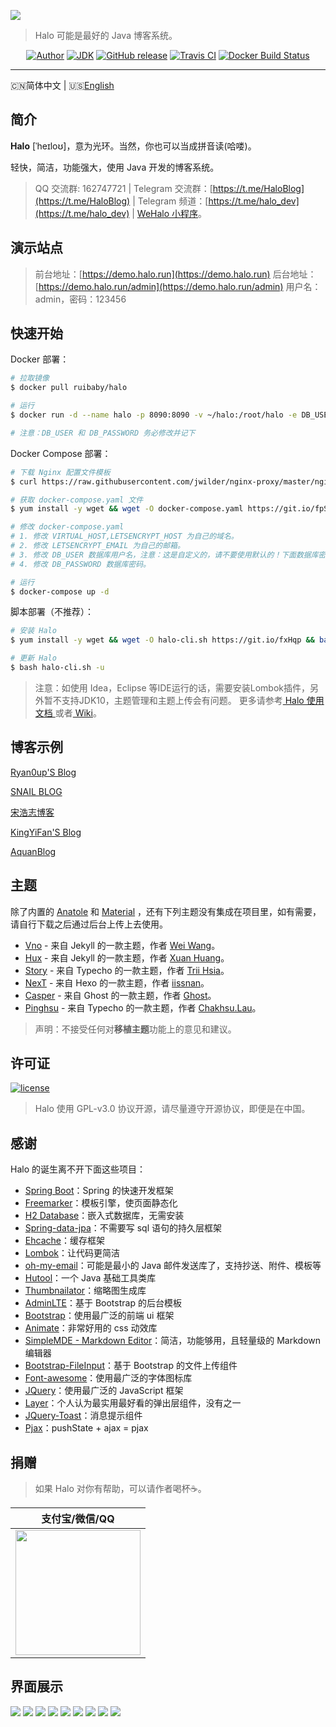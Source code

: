 ![](https://i.loli.net/2018/12/21/5c1cd34849751.png)

> Halo 可能是最好的 Java 博客系统。

<p align="center">
<a href="https://ryanc.cc"><img alt="Author" src="https://img.shields.io/badge/author-ruibaby-red.svg?style=flat-square"/></a>
<a href="#"><img alt="JDK" src="https://img.shields.io/badge/JDK-1.8-yellow.svg?style=flat-square"/></a>
<a href="https://github.com/ruibaby/halo/releases"><img alt="GitHub release" src="https://img.shields.io/github/release/ruibaby/halo.svg?style=flat-square"/></a>
<a href="https://travis-ci.org/ruibaby/halo"><img alt="Travis CI" src="https://img.shields.io/travis/ruibaby/halo.svg?style=flat-square"/></a>
<a href="https://hub.docker.com/r/ruibaby/halo/"><img alt="Docker Build Status" src="https://img.shields.io/docker/build/ruibaby/halo.svg?style=flat-square"/></a>
</p>

------------------------------
🇨🇳简体中文 | 🇺🇸[English](README-en_US.md)

## 简介

**Halo** [ˈheɪloʊ]，意为光环。当然，你也可以当成拼音读(哈喽)。

轻快，简洁，功能强大，使用 Java 开发的博客系统。

> QQ 交流群: 162747721 | Telegram 交流群：[https://t.me/HaloBlog](https://t.me/HaloBlog) | Telegram 频道：[https://t.me/halo_dev](https://t.me/halo_dev) | [WeHalo 小程序](https://github.com/aquanlerou/WeHalo)。

## 演示站点

> 前台地址：[https://demo.halo.run](https://demo.halo.run) 
> 后台地址：[https://demo.halo.run/admin](https://demo.halo.run/admin)
> 用户名：admin，密码：123456

## 快速开始

Docker 部署：
```bash
# 拉取镜像
$ docker pull ruibaby/halo

# 运行
$ docker run -d --name halo -p 8090:8090 -v ~/halo:/root/halo -e DB_USER=root -e DB_PASSWORD=123456 ruibaby/halo

# 注意：DB_USER 和 DB_PASSWORD 务必修改并记下
```

Docker Compose 部署：
```bash
# 下载 Nginx 配置文件模板
$ curl https://raw.githubusercontent.com/jwilder/nginx-proxy/master/nginx.tmpl > /etc/nginx/nginx.tmpl

# 获取 docker-compose.yaml 文件
$ yum install -y wget && wget -O docker-compose.yaml https://git.io/fpS8N

# 修改 docker-compose.yaml
# 1. 修改 VIRTUAL_HOST,LETSENCRYPT_HOST 为自己的域名。
# 2. 修改 LETSENCRYPT_EMAIL 为自己的邮箱。
# 3. 修改 DB_USER 数据库用户名，注意：这是自定义的，请不要使用默认的！下面数据库密码同理。
# 4. 修改 DB_PASSWORD 数据库密码。

# 运行
$ docker-compose up -d
```

脚本部署（不推荐）：

```bash
# 安装 Halo
$ yum install -y wget && wget -O halo-cli.sh https://git.io/fxHqp && bash halo-cli.sh -i

# 更新 Halo
$ bash halo-cli.sh -u
```

> 注意：如使用 Idea，Eclipse 等IDE运行的话，需要安装Lombok插件，另外暂不支持JDK10，主题管理和主题上传会有问题。
> 更多请参考[ Halo 使用文档 ](https://halo-doc.ryanc.cc/installation/)或者[ Wiki](https://github.com/halo-dev/halo/wiki)。

## 博客示例

[Ryan0up'S Blog](https://ryanc.cc)

[SNAIL BLOG](https://slogc.cc)

[宋浩志博客](http://songhaozhi.com)

[KingYiFan'S Blog](https://blog.cnbuilder.cn)

[AquanBlog](https://blog.eunji.cn/)

## 主题

除了内置的 [Anatole](https://github.com/hi-caicai/farbox-theme-Anatole) 和 [Material](https://github.com/viosey/hexo-theme-material) ，还有下列主题没有集成在项目里，如有需要，请自行下载之后通过后台上传上去使用。

- [Vno](https://github.com/halo-dev/vno-halo) - 来自 Jekyll 的一款主题，作者 [Wei Wang](https://onevcat.com/)。
- [Hux](https://github.com/halo-dev/hux-halo) - 来自 Jekyll 的一款主题，作者 [Xuan Huang](https://huangxuan.me/)。
- [Story](https://github.com/halo-dev/story-halo) - 来自 Typecho 的一款主题，作者 [Trii Hsia](https://yumoe.com/)。
- [NexT](https://github.com/halo-dev/next-halo) - 来自 Hexo 的一款主题，作者 [iissnan](https://notes.iissnan.com/)。
- [Casper](https://github.com/halo-dev/casper-halo) - 来自 Ghost 的一款主题，作者 [Ghost](https://github.com/TryGhost)。
- [Pinghsu](https://github.com/halo-dev/pinghsu-halo) - 来自 Typecho 的一款主题，作者 [Chakhsu.Lau](https://github.com/chakhsu)。

> 声明：不接受任何对**移植主题**功能上的意见和建议。

## 许可证

[![license](https://img.shields.io/github/license/halo-dev/halo.svg?style=flat-square)](https://github.com/halo-dev/halo/blob/master/LICENSE)

> Halo 使用 GPL-v3.0 协议开源，请尽量遵守开源协议，即便是在中国。

## 感谢

Halo 的诞生离不开下面这些项目：

- [Spring Boot](https://github.com/spring-projects/spring-boot)：Spring 的快速开发框架
- [Freemarker](https://freemarker.apache.org/)：模板引擎，使页面静态化
- [H2 Database](https://github.com/h2database/h2database)：嵌入式数据库，无需安装
- [Spring-data-jpa](https://github.com/spring-projects/spring-data-jpa.git)：不需要写 sql 语句的持久层框架
- [Ehcache](http://www.ehcache.org/)：缓存框架
- [Lombok](https://www.projectlombok.org/)：让代码更简洁
- [oh-my-email](https://github.com/biezhi/oh-my-email)：可能是最小的 Java 邮件发送库了，支持抄送、附件、模板等
- [Hutool](https://github.com/looly/hutool)：一个 Java 基础工具类库
- [Thumbnailator](https://github.com/coobird/thumbnailator)：缩略图生成库
- [AdminLTE](https://github.com/almasaeed2010/AdminLTE)：基于 Bootstrap 的后台模板
- [Bootstrap](https://github.com/twbs/bootstrap.git)：使用最广泛的前端 ui 框架
- [Animate](https://github.com/daneden/animate.css.git)：非常好用的 css 动效库
- [SimpleMDE - Markdown Editor](https://github.com/sparksuite/simplemde-markdown-editor)：简洁，功能够用，且轻量级的 Markdown 编辑器
- [Bootstrap-FileInput](https://github.com/kartik-v/bootstrap-fileinput.git)：基于 Bootstrap 的文件上传组件
- [Font-awesome](https://github.com/FortAwesome/Font-Awesome.git)：使用最广泛的字体图标库
- [JQuery](https://github.com/jquery/jquery.git)：使用最广泛的 JavaScript 框架
- [Layer](https://github.com/sentsin/layer.git)：个人认为最实用最好看的弹出层组件，没有之一
- [JQuery-Toast](https://github.com/kamranahmedse/jquery-toast-plugin)：消息提示组件
- [Pjax](https://github.com/defunkt/jquery-pjax.git)：pushState + ajax = pjax

## 捐赠

> 如果 Halo 对你有帮助，可以请作者喝杯☕️。

| 支付宝/微信/QQ  |
| :------------: |
| <img src="https://i.loli.net/2018/12/23/5c1f68ce9b884.png" width="200"/>  |

## 界面展示

![](https://i.loli.net/2018/12/16/5c15b6edb9a49.png)
![](https://i.loli.net/2018/12/16/5c15b6ee08333.png)
![](https://i.loli.net/2018/12/16/5c15b6ec853af.png)
![](https://i.loli.net/2018/12/16/5c15b6ec50238.png)
![](https://i.loli.net/2018/12/16/5c15b6ed4057a.png)
![](https://i.loli.net/2018/12/16/5c15b6eb01f2d.png)
![](https://i.loli.net/2018/12/16/5c15b6eb98898.png)
![](https://i.loli.net/2018/12/16/5c15b6eb3b506.png)
![](https://i.loli.net/2018/12/16/5c15b6ebf29fd.png)

